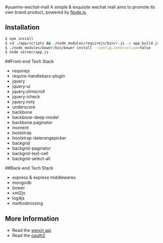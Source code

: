 #yuanhe-wechat-mall
A simple & exquisite wechat mall aims to promote its own brand product, powered by [Node.js](http://nodejs.org).
## Installation

``` bash
$ npm install
$ cd ./app/scripts && ./node_modules/requirejs/bin/r.js -o app.build.js
$ ./node_modules/bower/bin/bower install --config.interactive=false
$ node server/app.js
```

##Front-end Tech Stack
- requirejs
- require-handlebars-plugin
- jquery
- jquery-ui
- jquery.slimscroll
- jquery-icheck
- jquery.noty
- underscore
- backbone
- backbone-deep-model
- backbone.paginator
- moment
- bootstrap
- bootstrap-daterangepicker
- backgrid
- backgrid-paginator
- backgrid-text-cell
- backgrid-select-all

##Back-end Tech Stack
- express & express middlewares
- mongodb
- bower
- xml2js
- log4js
- methodmissing

## More Information
- Read the [weixin api](http://mp.weixin.qq.com/wiki/index.php?title=%E6%8E%A5%E5%85%A5%E6%8C%87%E5%8D%97)
- Read the [oauth2](http://oauth.net/2/)


